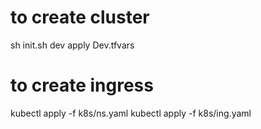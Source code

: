 # to create cluster
sh init.sh dev apply Dev.tfvars

# to create ingress
kubectl apply -f k8s/ns.yaml
kubectl apply -f k8s/ing.yaml
